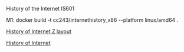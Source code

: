 History of the Internet IS601

M1: docker build -t cc243/internethistory_x86 --platform linux/amd64 .

[History of Internet Z layout](http://cc243-internethistory.eastus.azurecontainer.io/Z%20Layout.html)

[History of Internet](http://cc243x86.eastus.azurecontainer.io)